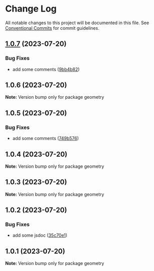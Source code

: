 # Change Log

All notable changes to this project will be documented in this file.
See [Conventional Commits](https://conventionalcommits.org) for commit guidelines.

## [1.0.7](https://github.com/arichard-info/grid-race/compare/geometry@1.0.6...geometry@1.0.7) (2023-07-20)


### Bug Fixes

* add some comments ([9bb4b82](https://github.com/arichard-info/grid-race/commit/9bb4b827a3ce5e6a77b65b857f4c2f3564a5556f))





## 1.0.6 (2023-07-20)

**Note:** Version bump only for package geometry





## 1.0.5 (2023-07-20)


### Bug Fixes

* add some comments ([749b576](https://github.com/arichard-info/grid-race/commit/749b5766d7fd8f86c1782638039ae257214b2dda))





## 1.0.4 (2023-07-20)

**Note:** Version bump only for package geometry





## 1.0.3 (2023-07-20)

**Note:** Version bump only for package geometry





## 1.0.2 (2023-07-20)


### Bug Fixes

* add some jsdoc ([35c70e1](https://github.com/arichard-info/grid-race/commit/35c70e157dfa422d8da2a04bc0030c04018e57cc))





## 1.0.1 (2023-07-20)

**Note:** Version bump only for package geometry
